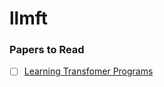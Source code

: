 # llmft


### Papers to Read
- [ ] [Learning Transfomer Programs](https://arxiv.org/pdf/2306.01128.pdf)
